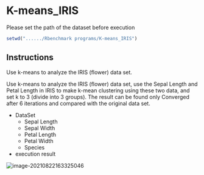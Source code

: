 # K-means_IRIS

Please set the path of the dataset before execution

```R
setwd("....../Rbenchmark programs/K-means_IRIS")
```

## Instructions

Use k-means to analyze the IRIS (flower) data set.

Use k-means to analyze the IRIS (flower) data set, use the Sepal Length and Petal Length  in IRIS to make k-mean clustering using these two data, and set k to 3 (divide into 3 groups). The result can be found only Converged after 6 iterations and compared with the original data set.

* DataSet
  * Sepal Length 
  * Sepal Width 
  * Petal Length 
  * Petal Width 
  * Species
* execution result

![image-20210822163325046](C:\Users\user\AppData\Roaming\Typora\typora-user-images\image-20210822163325046.png)





 





